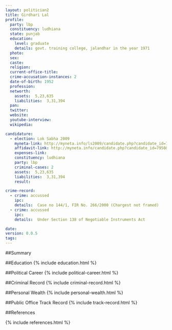 ```yaml
---
layout: politician2
title: Girdhari Lal
profile: 
  party: lbp
  constituency: ludhiana
  state: punjab
  education: 
    level: graduate
    details: govt. training college, jalandhar in the year 1971
  photo: 
  sex: 
  caste: 
  religion: 
  current-office-title: 
  crime-accusation-instances: 2
  date-of-birth: 1952
  profession: 
  networth: 
    assets:  5,23,635
    liabilities:  3,31,394
  pan: 
  twitter: 
  website: 
  youtube-interview: 
  wikipedia: 

candidature: 
  - election: Lok Sabha 2009
    myneta-link: http://myneta.info/ls2009/candidate.php?candidate_id=7950
    affidavit-link: http://myneta.info/candidate.php?candidate_id=7950&scan=original
    expenses-link: 
    constituency: ludhiana 
    party: lbp
    criminal-cases: 2
    assets:  5,23,635
    liabilities:  3,31,394
    result:  

crime-record: 
  - crime: accussed
    ipc: 
    details:  Case no 144/1, FIR No. 266/2000 (Chargest not framed)  
  - crime: accussed
    ipc: 
    details:  Under Section 138 of Negotiable Instruments Act  

date: 
version: 0.0.5
tags: 
---
```

##Summary


##Education
{% include education.html %}


##Political Career
{% include political-career.html %}


##Criminal Record
{% include criminal-record.html %}


##Personal Wealth
{% include personal-wealth.html %}


##Public Office Track Record
{% include track-record.html %}


##References


{% include references.html %}